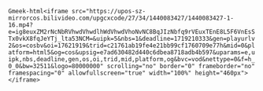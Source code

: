`Gmeek-html<iframe src="https://upos-sz-mirrorcos.bilivideo.com/upgcxcode/27/34/1440083427/1440083427-1-16.mp4?e=ig8euxZM2rNcNbRVhwdVhwdlhWdVhwdVhoNvNC8BqJIzNbfq9rVEuxTEnE8L5F6VnEsSTx0vkX8fqJeYTj_lta53NCM=&uipk=5&nbs=1&deadline=1719210333&gen=playurlv2&os=cosbv&oi=17621919&trid=c21761ab19fe4e21bb99cf1760709e77h&mid=0&platform=html5&og=cos&upsig=e7ad630482d440c6dbea8718adb4b597&uparams=e,uipk,nbs,deadline,gen,os,oi,trid,mid,platform,og&bvc=vod&nettype=0&f=h_0_0&bw=32511&logo=80000000" scrolling="no" border="0" frameborder="no" framespacing="0" allowfullscreen="true" width="100%" height="460px"></iframe>`